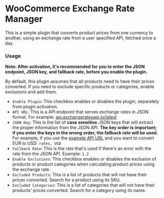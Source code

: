 # WooCommerce Exchange Rate Manager  

This is a simple plugin that converts product prices from one currency to another, using an exchange rate from a user specified API, fetched once a day.  

### Usage  

**Note: After activation, it's recommended for you to enter the JSON endpoint, JSON key, and fallback rate, before you enable the plugin.**  

By default, this plugin assumes that all products need to have their prices converted. If you need to exclude specific products or categories, enable exclusions and add them.  

- `Enable Plugin`: This checkbox enables or disables the plugin, separately from plugin activation.
- `API URL`: This is a API endpoint that serves exchange rates in JSON format.  For example: [api.exchangeratesapi.io/latest](https://api.exchangeratesapi.io/latest)
- `JSON Key`: This is the list of **case sensitive** JSON keys that will extract the proper information from the JSON API. **The key order is important; if you enter the keys in the wrong order, the fallback rate will be used.** For example, if you use the [example API URL](https://api.exchangeratesapi.io/latest) and you want to convert EUR to USD: `rates, USD`  
- `Fallback Rate`: This is the rate that's used if there's an error with the rate from the JSON API. Example: `1.2`  
- `Enable Exclusions`: This checkbox enables or disables the exclusion of products or product categories when calculating product prices using the exchange rate.  
- `Excluded Products`: This is a list of products that will not have their prices converted. Search for a product using its SKU.  
- `Excluded Categories`: This is a list of categories that will not have their products' prices converted. Search for a category using its name.  

